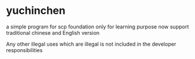 # yuchinchen
a simple program for scp foundation only for learning purpose 
now support traditional chinese and English version

Any other illegal uses which are  illegal is not included in the developer responsibilities 
